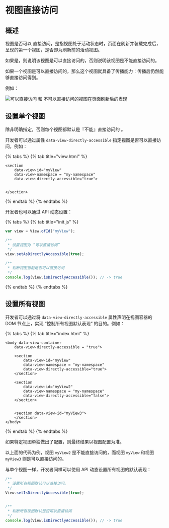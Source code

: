 # 视图直接访问

## 概述

视图是否可以 直接访问，是指视图处于活动状态时，页面在刷新并装载完成后，呈现的第一个视图，是否即为刷新前的活动视图。

如果是，则说明该视图是可以直接访问的，否则说明该视图是不能直接访问的。

如果一个视图是可以直接访问的，那么这个视图就具备了传播能力：传播后仍然能够直接访问得到。

例如：

![&#x53EF;&#x4EE5;&#x76F4;&#x63A5;&#x8BBF;&#x95EE; &#x548C; &#x4E0D;&#x53EF;&#x4EE5;&#x76F4;&#x63A5;&#x8BBF;&#x95EE;&#x7684;&#x89C6;&#x56FE;&#x5728;&#x9875;&#x9762;&#x5237;&#x65B0;&#x540E;&#x7684;&#x8868;&#x73B0;](https://img-blog.csdnimg.cn/20190612195932410.gif)

## 设置单个视图

除非明确指定，否则每个视图都默认是『不能』直接访问的 。

开发者可以通过属性 `data-view-directly-accessible` 指定视图是否可以直接访问，例如：

{% tabs %}
{% tab title="view.html" %}
```markup
<section
    data-view-id="myView"
    data-view-namespace = "my-namespace"
    data-view-directly-accessible="true">

    
</section>
```
{% endtab %}
{% endtabs %}

开发者也可以通过 API 动态设置：

{% tabs %}
{% tab title="init.js" %}
```javascript
var view = View.ofId("myView");

/**
 * 设置视图为 “可以直接访问”
 */
view.setAsDirectlyAccessible(true);

/**
 * 判断视图当前是否可以直接访问
 */
console.log(view.isDirectlyAccessible()); // -> true
```
{% endtab %}
{% endtabs %}

## 设置所有视图

开发者可以通过将 `data-view-directly-accessible` 属性声明在视图容器的 DOM 节点上，实现 “控制所有视图默认表现” 的目的。例如：

{% tabs %}
{% tab title="index.html" %}
```markup
<body data-view-container
    data-view-directly-accessible = "true">
    
    <section
        data-view-id="myView"
        data-view-namespace = "my-namespace"
        data-view-directly-accessible="true">
    </section>
    
    <section
        data-view-id="myView2"
        data-view-namespace = "my-namespace"
        data-view-directly-accessible="false">
    </section>
    
    
    <section data-view-id="myView3">
    </section>
</body>
```
{% endtab %}
{% endtabs %}

如果特定视图单独做出了配置，则最终结果以视图配置为准。

以上面的代码为例，视图 `myView2` 是不能直接访问的，而视图 `myView` 和视图 `myView3` 则是可以直接访问的。

与单个视图一样，开发者同样可以使用 API 动态设置所有视图的默认表现：

```javascript
/**
 * 设置所有视图默认可以直接访问。
 */
View.setIsDirectlyAccessible(true);


/**
 * 判断所有视图默认是否可以直接访问
 */
console.log(View.isDirectlyAccessible()); // -> true
```

